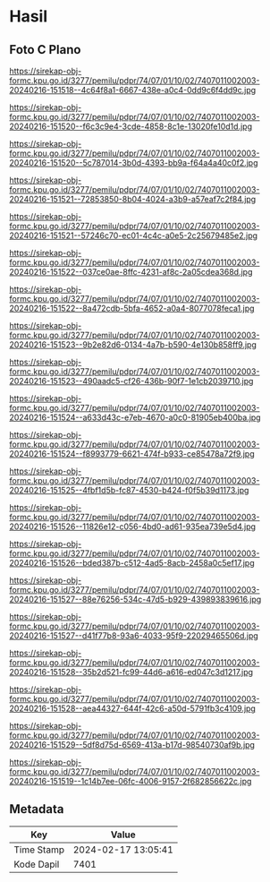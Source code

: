 # Hasil

## Foto C Plano

https://sirekap-obj-formc.kpu.go.id/3277/pemilu/pdpr/74/07/01/10/02/7407011002003-20240216-151518--4c64f8a1-6667-438e-a0c4-0dd9c6f4dd9c.jpg

https://sirekap-obj-formc.kpu.go.id/3277/pemilu/pdpr/74/07/01/10/02/7407011002003-20240216-151520--f6c3c9e4-3cde-4858-8c1e-13020fe10d1d.jpg

https://sirekap-obj-formc.kpu.go.id/3277/pemilu/pdpr/74/07/01/10/02/7407011002003-20240216-151520--5c787014-3b0d-4393-bb9a-f64a4a40c0f2.jpg

https://sirekap-obj-formc.kpu.go.id/3277/pemilu/pdpr/74/07/01/10/02/7407011002003-20240216-151521--72853850-8b04-4024-a3b9-a57eaf7c2f84.jpg

https://sirekap-obj-formc.kpu.go.id/3277/pemilu/pdpr/74/07/01/10/02/7407011002003-20240216-151521--57246c70-ec01-4c4c-a0e5-2c25679485e2.jpg

https://sirekap-obj-formc.kpu.go.id/3277/pemilu/pdpr/74/07/01/10/02/7407011002003-20240216-151522--037ce0ae-8ffc-4231-af8c-2a05cdea368d.jpg

https://sirekap-obj-formc.kpu.go.id/3277/pemilu/pdpr/74/07/01/10/02/7407011002003-20240216-151522--8a472cdb-5bfa-4652-a0a4-8077078feca1.jpg

https://sirekap-obj-formc.kpu.go.id/3277/pemilu/pdpr/74/07/01/10/02/7407011002003-20240216-151523--9b2e82d6-0134-4a7b-b590-4e130b858ff9.jpg

https://sirekap-obj-formc.kpu.go.id/3277/pemilu/pdpr/74/07/01/10/02/7407011002003-20240216-151523--490aadc5-cf26-436b-90f7-1e1cb2039710.jpg

https://sirekap-obj-formc.kpu.go.id/3277/pemilu/pdpr/74/07/01/10/02/7407011002003-20240216-151524--a633d43c-e7eb-4670-a0c0-81905eb400ba.jpg

https://sirekap-obj-formc.kpu.go.id/3277/pemilu/pdpr/74/07/01/10/02/7407011002003-20240216-151524--f8993779-6621-474f-b933-ce85478a72f9.jpg

https://sirekap-obj-formc.kpu.go.id/3277/pemilu/pdpr/74/07/01/10/02/7407011002003-20240216-151525--4fbf1d5b-fc87-4530-b424-f0f5b39d1173.jpg

https://sirekap-obj-formc.kpu.go.id/3277/pemilu/pdpr/74/07/01/10/02/7407011002003-20240216-151526--11826e12-c056-4bd0-ad61-935ea739e5d4.jpg

https://sirekap-obj-formc.kpu.go.id/3277/pemilu/pdpr/74/07/01/10/02/7407011002003-20240216-151526--bded387b-c512-4ad5-8acb-2458a0c5ef17.jpg

https://sirekap-obj-formc.kpu.go.id/3277/pemilu/pdpr/74/07/01/10/02/7407011002003-20240216-151527--88e76256-534c-47d5-b929-439893839616.jpg

https://sirekap-obj-formc.kpu.go.id/3277/pemilu/pdpr/74/07/01/10/02/7407011002003-20240216-151527--d41f77b8-93a6-4033-95f9-22029465506d.jpg

https://sirekap-obj-formc.kpu.go.id/3277/pemilu/pdpr/74/07/01/10/02/7407011002003-20240216-151528--35b2d521-fc99-44d6-a616-ed047c3d1217.jpg

https://sirekap-obj-formc.kpu.go.id/3277/pemilu/pdpr/74/07/01/10/02/7407011002003-20240216-151528--aea44327-644f-42c6-a50d-5791fb3c4109.jpg

https://sirekap-obj-formc.kpu.go.id/3277/pemilu/pdpr/74/07/01/10/02/7407011002003-20240216-151529--5df8d75d-6569-413a-b17d-98540730af9b.jpg

https://sirekap-obj-formc.kpu.go.id/3277/pemilu/pdpr/74/07/01/10/02/7407011002003-20240216-151519--1c14b7ee-06fc-4006-9157-2f682856622c.jpg


## Metadata

| Key        | Value               |
| ---------- | ------------------- |
| Time Stamp | 2024-02-17 13:05:41 |
| Kode Dapil | 7401                |



